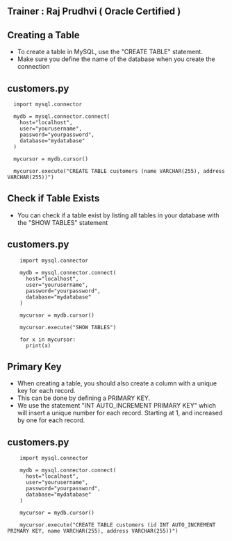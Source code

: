 Trainer : Raj Prudhvi ( Oracle Certified )
-
 
Creating a Table
-
* To create a table in MySQL, use the "CREATE TABLE" statement.
* Make sure you define the name of the database when you create the connection

customers.py
-

      import mysql.connector

      mydb = mysql.connector.connect(
        host="localhost",
        user="yourusername",
        password="yourpassword",
        database="mydatabase"
      )

      mycursor = mydb.cursor()

      mycursor.execute("CREATE TABLE customers (name VARCHAR(255), address VARCHAR(255))")
      
      
Check if Table Exists
--
* You can check if a table exist by listing all tables in your database with the "SHOW TABLES" statement

customers.py
--

        import mysql.connector

        mydb = mysql.connector.connect(
          host="localhost",
          user="yourusername",
          password="yourpassword",
          database="mydatabase"
        )

        mycursor = mydb.cursor()

        mycursor.execute("SHOW TABLES")

        for x in mycursor:
          print(x)
          
          
Primary Key
--
* When creating a table, you should also create a column with a unique key for each record.
* This can be done by defining a PRIMARY KEY.
* We use the statement "INT AUTO_INCREMENT PRIMARY KEY" which will insert a unique number for each record. Starting at 1, and increased by one for each record.  

customers.py
--

        import mysql.connector

        mydb = mysql.connector.connect(
          host="localhost",
          user="yourusername",
          password="yourpassword",
          database="mydatabase"
        )

        mycursor = mydb.cursor()

        mycursor.execute("CREATE TABLE customers (id INT AUTO_INCREMENT PRIMARY KEY, name VARCHAR(255), address VARCHAR(255))")












          
          
          
          
